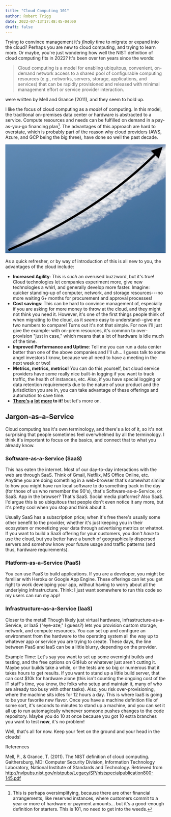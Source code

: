 ```yaml
---
title: "Cloud Computing 101"
author: Robert Trigg
date: 2022-07-13T17:48:45-04:00
draft: false
---
```


Trying to convince management it's *finally* time to migrate or expand into the
cloud? Perhaps you are new to cloud computing, and trying to learn more. Or
maybe, you're just wondering how well the NIST definition of cloud computing
fits in 2022? It's been over ten years since the words:

> Cloud computing is a model for enabling ubiquitous, convenient, on-demand
> network access to a shared pool of configurable computing resources (e.g.,
> networks, servers, storage, applications, and services) that can be rapidly
> provisioned and released with minimal management effort or service provider
> interaction. 

were written by Mell and Grance (2011), and they seem to hold up.

I like the focus of cloud computing as a *model* of computing. In this model,
the traditional on-premises data center or hardware is abstracted to a service.
Compute resources and needs can be fulfilled on demand in a pay-as-you-go
financing plan[^1]. The advantages of this approach are hard to overstate,
which is probably part of the reason why cloud providers (AWS, Azure, and GCP
being the big three), have done so well the past decade. 

![The trend is clear](/cloud_trend.jpg)

As a quick refresher, or by way of introduction of this is all new to you, the
advantages of the cloud include:

- **Increased Agility**: This is *such* an overused buzzword, but it's true!
  Cloud technologies let companies experiment more, give new technologies a
  whirl, and generally develop more faster. Imagine: quicker standing-up of
  computer, network, and storage resources---no more waiting 6+ months for
  procurement and approval processes!
- **Cost savings**: This can be hard to convince management of, especially if
  you are asking for more money to throw at the cloud, and they might not think
  you need it. However, it's one of the first things people think of when
  migrating to the cloud, as it *seems* easy to understand--give me two numbers
  to compare! Turns out it's not that simple. For now I'll just give the
  example: with on-prem resources, it's common to over-provision "just in
  case," which means that a lot of hardware is idle much of the time. 
- **Improved Performance and Uptime**: Tell me you can run a data center better
  than one of the above companies and I'll uh... I guess talk to some angel
  investors I know, because we all need to have a meeting in the next week or
  two!
- **Metrics, metrics, metrics!** You can do this yourself, but cloud service
  providers have some really nice built-in logging if you want to track
  traffic, the health of instances, etc. Also, if you have special logging
  or data retention requirements due to the nature of your product and the
  jurisdiction you are in, you can take advantage of these offerings and
  automation to save time.
- **[There's](https://docs.aws.amazon.com/whitepapers/latest/aws-overview/six-advantages-of-cloud-computing.html) [a](https://www.microsoft.com/en-us/windows-365/cloud-computing-advantages) [lot](https://www.ibm.com/cloud/learn/benefits-of-cloud-computing) [more](https://cloud.google.com/why-google-cloud/) to it!** but let's more on.

## Jargon-as-a-Service
Cloud computing has it's own terminology, and there's a lot of it, so it's not
surprising that people sometimes feel overwhelmed by all the terminology. I
think it's important to focus on the basics, and connect that to what you
already know.


### Software-as-a-Service (SaaS)

This has eaten the internet. Most of our day-to-day interactions with the web
are through SaaS. Think of Gmail, Netflix, MS Office Online, etc. Anytime you
are doing something in a web-browser that's somewhat similar to how you might
have run local software to do something back in the day (for those of us who
remember the 90's), that's Software-as-a-Service, or SaaS. App in the browser?
That's SaaS. Social media platforms? Also SaaS. I'd argue this is so ubiquitous
that people don't even notice it any more, but it's pretty cool when you stop
and think about it.

Usually SaaS has a subscription price; when it's free there's usually some
other benefit to the provider, whether it's just keeping you in their
ecosystem or monetizing your data through advertising metrics or whatnot. If
you want to build a SaaS offering for your customers, you don't *have* to use
the cloud, but you better have a bunch of geographically dispersed servers and
somehow know your future usage and traffic patterns (and thus, hardware
requirements). 


### Platform-as-a-Service (PaaS)
You can use PaaS to build applications. If you are a developer, you might be
familiar with Heroku or Google App Engine. These offerings can let you get
right to work developing your app, without having to worry about all the
underlying infrastructure. Think: I just want somewhere to run this code so my
users can run my app!


### Infrastructure-as-a-Service (IaaS)
Closer to the metal! Though likely just virtual hardware,
Infrastructure-as-a-Service, or IaaS ("eye-aze," I guess?) lets you provision
custom storage, network, and compute resources. You can set up and configure an
environment from the hardware to the operating system all the way up to
whatever app or service you are trying to create. These days, the line between
PaaS and IaaS can be a little blurry, depending on the provider.

Example Time: Let's say you want to set up some overnight builds and testing,
and the free options on GitHub or whatever just aren't cutting it. Maybe your
builds take a while, or the tests are so big or numerous that it takes hours to
get results.  If you want to stand up a little build server, that can cost $10k
for hardware alone (this isn't counting the ongoing cost of the IT staff's
time, you know, the folks who setup and maintain it, many of who are already
too busy with other tasks).  Also, you risk over-provisioning, where the
machine sits idles for 12 hours a day. This is where IaaS is going to be your
favorite new flavor.  Once you have a machine definition file of some sort,
it's seconds to minutes to stand up a machine, and you can set it all up to run
automagically whenever someone pushes changes to the code repository. Maybe you
do 10 at once because you got 10 extra branches you want to test **now**, it's
no problem!

Well, that's all for now. Keep your feet on the ground and your head in the
clouds!


[^1]: This is perhaps oversimplifying, because there are other financial
arrangements, like reserved instances, where customers commit to a year or more
of hardware or payment amounts... but it's a good-enough definition for
starters. This is 101, no need to get into the weeds.

References

Mell, P., & Grance, T. (2011). The NIST definition of cloud computing. Gaithersburg, MD: Computer Security Division, Information Technology Laboratory, National Institute of Standards and Technology. Retrieved from http://nvlpubs.nist.gov/nistpubs/Legacy/SP/nistspecialpublication800-145.pdf

